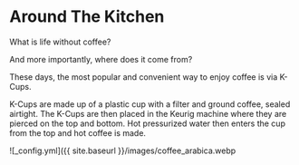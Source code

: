 # Around The Kitchen


What is life without coffee?


And more importantly, where does it come from?


These days, the most popular and convenient way to enjoy coffee is via K-Cups. 

K-Cups are made up of a plastic cup with a filter and ground coffee, sealed airtight. The K-Cups are then placed in the Keurig machine where they are pierced on the top and bottom. Hot pressurized water then enters the cup from the top and hot coffee is made.

![_config.yml]({{ site.baseurl }}/images/coffee_arabica.webp

